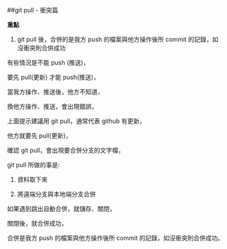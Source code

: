 ##git pull - 衝突篇

**重點**
1. git pull 後，合併的是我方 push 的檔案與他方操作後所 commit 的記錄，如沒衝突則合併成功

有些情況是不能 push (推送)，

要先 pull(更新) 才能 push(推送)，

當我方操作、推送後，他方不知道，

換他方操作、推送，會出現錯誤，

上面提示建議用 git pull，通常代表 github 有更新，

他方就要先 pull(更新)，

確認 git pull，會出現要合併分支的文字檔，

git pull 所做的事是:

1. 資料取下來

2. 將遠端分支與本地端分支合併

如果遇到跳出自動合併，就儲存、關閉，

關閉後，就合併成功，

合併是我方 push 的檔案與他方操作後所 commit 的記錄，如沒衝突則合併成功。

